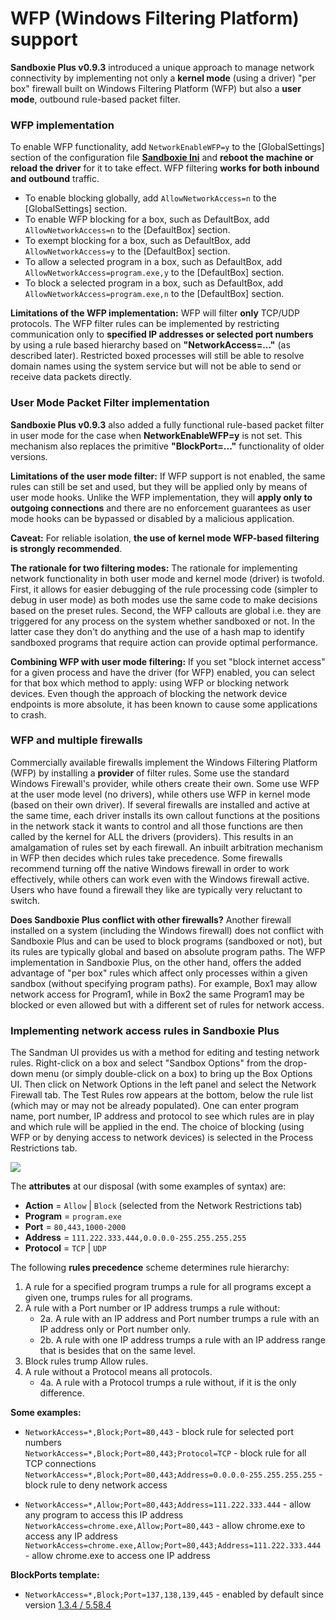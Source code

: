 # WFP (Windows Filtering Platform) support

**Sandboxie Plus v0.9.3** introduced a unique approach to manage network connectivity by implementing not only a **kernel mode** (using a driver) "per box" firewall built on Windows Filtering Platform (WFP) but also a **user mode**, outbound rule-based packet filter.

### WFP implementation

To enable WFP functionality, add `NetworkEnableWFP=y` to the [GlobalSettings] section of the configuration file **[Sandboxie Ini](../Content/SandboxieIni.md)** and **reboot the machine or reload the driver** for it to take effect. WFP filtering **works for both inbound and outbound** traffic.

- To enable blocking globally, add `AllowNetworkAccess=n` to the [GlobalSettings] section.
- To enable WFP blocking for a box, such as DefaultBox, add `AllowNetworkAccess=n` to the [DefaultBox] section.
- To exempt blocking for a box, such as DefaultBox, add `AllowNetworkAccess=y` to the [DefaultBox] section.
- To allow a selected program in a box, such as DefaultBox, add `AllowNetworkAccess=program.exe,y` to the [DefaultBox] section.
- To block a selected program in a box, such as DefaultBox, add `AllowNetworkAccess=program.exe,n` to the [DefaultBox] section.

**Limitations of the WFP implementation:** WFP will filter **only** TCP/UDP protocols. The WFP filter rules can be implemented by restricting communication only to **specified IP addresses or selected port numbers** by using a rule based hierarchy based on **"NetworkAccess=..."** (as described later). Restricted boxed processes will still be able to resolve domain names using the system service but will not be able to send or receive data packets directly.

### User Mode Packet Filter implementation

**Sandboxie Plus v0.9.3** also added a fully functional rule-based packet filter in user mode for the case when **NetworkEnableWFP=y** is not set. This mechanism also replaces the primitive **"BlockPort=..."** functionality of older versions.

**Limitations of the user mode filter:**
If WFP support is not enabled, the same rules can still be set and used, but they will be applied only by means of user mode hooks. Unlike the WFP implementation, they will **apply only to outgoing connections** and there are no enforcement guarantees as user mode hooks can be bypassed or disabled by a malicious application.

**Caveat:** For reliable isolation, **the use of kernel mode WFP-based filtering is strongly recommended**.

**The rationale for two filtering modes:**
The rationale for implementing network functionality in both user mode and kernel mode (driver) is twofold. First, it allows for easier debugging of the rule processing code (simpler to debug in user mode) as both modes use the same code to make decisions based on the preset rules.
Second, the WFP callouts are global i.e. they are triggered for any process on the system whether sandboxed or not. In the latter case they don't do anything and the use of a hash map to identify sandboxed programs that require action can provide optimal performance.

**Combining WFP with user mode filtering:**
If you set "block internet access" for a given process and have the driver (for WFP) enabled, you can select for that box which method to apply: using WFP or blocking network devices. Even though the approach of blocking the network device endpoints is more absolute, it has been known to cause some applications to crash.

### WFP and multiple firewalls

Commercially available firewalls implement the Windows Filtering Platform (WFP) by installing a **provider** of filter rules. Some use the standard Windows Firewall's provider, while others create their own. Some use WFP at the user mode level (no drivers), while others use WFP in kernel mode (based on their own driver). If several firewalls are installed and active at the same time, each driver installs its own callout functions at the positions in the network stack it wants to control and all those functions are then called by the kernel for ALL the drivers (providers). This results in an amalgamation of rules set by each firewall. An inbuilt arbitration mechanism in WFP then decides which rules take precedence. Some firewalls recommend turning off the native Windows firewall in order to work effectively, while others can work even with the Windows firewall active. Users who have found a firewall they like are typically very reluctant to switch.

**Does Sandboxie Plus conflict with other firewalls?** Another firewall installed on a system (including the Windows firewall) does not conflict with Sandboxie Plus and can be used to block programs (sandboxed or not), but its rules are typically global and based on absolute program paths. The WFP implementation in Sandboxie Plus, on the other hand, offers the added advantage of "per box" rules which affect only processes within a given sandbox (without specifying program paths). For example, Box1 may allow network access for Program1, while in Box2 the same Program1 may be blocked or even allowed but with a different set of rules for network access.

### Implementing network access rules in Sandboxie Plus

The Sandman UI provides us with a method for editing and testing network rules. Right-click on a box and select "Sandbox Options" from the drop-down menu (or simply double-click on a box) to bring up the Box Options UI. Then click on Network Options in the left panel and select the Network Firewall tab. The Test Rules row appears at the bottom, below the rule list (which may or may not be already populated). One can enter program name, port number, IP address and protocol to see which rules are in play and which rule will be applied in the end. The choice of blocking (using WFP or by denying access to network devices) is selected in the Process Restrictions tab.

![](../Media/WFP_Rule_Editor.png)

The **attributes** at our disposal (with some examples of syntax) are:

- **Action** = `Allow` | `Block` (selected from the Network Restrictions tab)
- **Program** = `program.exe`
- **Port** = `80,443,1000-2000`
- **Address** = `111.222.333.444,0.0.0.0-255.255.255.255`
- **Protocol** = `TCP` | `UDP`

The following **rules precedence** scheme determines rule hierarchy:

1. A rule for a specified program trumps a rule for all programs except a given one, trumps rules for all programs.
2. A rule with a Port number or IP address trumps a rule without:
   - 2a. A rule with an IP address and Port number trumps a rule with an IP address only or Port number only.
   - 2b. A rule with one IP address trumps a rule with an IP address range that is besides that on the same level.
3. Block rules trump Allow rules.
4. A rule without a Protocol means all protocols.
   - 4a. A rule with a Protocol trumps a rule without, if it is the only difference.

**Some examples:**

- `NetworkAccess=*,Block;Port=80,443` - block rule for selected port numbers<br>
  `NetworkAccess=*,Block;Port=80,443;Protocol=TCP` - block rule for all TCP connections<br>
  `NetworkAccess=*,Block;Port=80,443;Address=0.0.0.0-255.255.255.255` - block rule to deny network access

- `NetworkAccess=*,Allow;Port=80,443;Address=111.222.333.444` - allow any program to access this IP address<br>
  `NetworkAccess=chrome.exe,Allow;Port=80,443` - allow chrome.exe to access any IP address<br>
  `NetworkAccess=chrome.exe,Allow;Port=80,443;Address=111.222.333.444` - allow chrome.exe to access one IP address

**BlockPorts template:**
- `NetworkAccess=*,Block;Port=137,138,139,445` - enabled by default since version [1.3.4 / 5.58.4](https://github.com/sandboxie-plus/Sandboxie/commit/4420ba4448a797b7369917058c34e8a78c2ec9fc)

